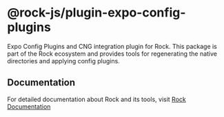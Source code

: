 # @rock-js/plugin-expo-config-plugins

Expo Config Plugins and CNG integration plugin for Rock. This package is part of the Rock ecosystem and provides tools for regenerating the native directories and applying config plugins.

## Documentation

For detailed documentation about Rock and its tools, visit [Rock Documentation](https://rockjs.dev)
